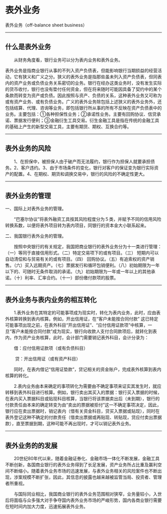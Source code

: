# 表外业务

表外业务（off-balance sheet business）

------

## 什么是表外业务

　　从财务角度看，银行业务可以分为表内业务和表外业务。

   表外业务是指商业银行从事的不列入资产负债表，但能影响银行当期损益的经营活动，它有狭义和广义之分。狭义的表外业务是指那些虽未列入资产负债表，但同表内的资产业务或负债业务关系密切的业务。银行在经办这类业务时，没有发生实际的货币收付，银行也没有垫付任何资金，但在将来随时可能因具备了契约中的某个条款而转变为资产或负债。因此按照与资产、负债的关系，这种表外业务又可称为或有资产业务、或有负债业务。广义的表外业务除包括上述狭义的表外业务外，还包括结算、代理、咨询等业务，即包括银行所从事的所有不反映在资产负债表中的业务。主要包括：①各种担保性业务；②承诺性业务。主要有回购协议、信贷承诺、票据发行便利；③金融衍生工具交易。衍生金融工具是指在传统的金融工具的基础上产生的新型交易工具，主要有期货、期权、互换合约等。

------

## 表外业务的风险


　　1、在担保中，被担保人由于破产而无法履约，银行作为担保人就要承担债务。2、客户违约。3、由于市场条件的变化，银行对客户的保证变为银行实际资产的配置。4、在期权、期货和调换交易中，银行的风险的不确定性更大。

------

## 表外业务的管理


一、国际上对表外业务的管理。

　　“巴塞尔协议”将表外融资工具按其风险程度分为５类，并赋予不同的信用风险转换系数，以便将表外项目转为表内项目，同银行的资本金大小联系起来。

二、我国银行表外业务的管理。

　　按照中央银行的有关规定，我国把商业银行的表外业务分为十一类进行管理：（一）等同于直接信用形式。（二）特定交易项下的或有项目。（三） 短期内可以自动清偿和与贸易有关的或有项目。（四） 回购协议。（五）有追索权的资产销售。（六）买入远期资产。（七）票据发行和循环包销便利。（八）初始期限为一年以下的、可随时无条件取消的承诺。（九）初始期限为一年或一年以上的其他承诺。（十）利率、汇率合约。（十一）部份缴付款项的股票。

------
## 表外业务与表内业务的相互转化

　　1.表外业务在其特定的可能事项成为现实时，转化为表内业务，此时，应由表外核算转换到表内核算。例如，开出信用证，在“客户未能按合同付款” 这已特定可能事项出现之前，在表外科目“开出信用证”、“应付信用证款项”中核算，一旦“客户未能按合同付款”成为现实，银行向收款人支付合同款项后，就转化到表内，作为资产业务核算，此时，会计部门需要销记表外科目，会计分录为：

　　借：应付信用证款项（或有负债科目）

　　 贷：开出信用证（或有资产科目）

　　同时，在表内借记“信用证垫款”，贷记相关的资金账户，完成表外核算到表内核算的转化。

　　2.表内业务由本来确定的事项转化为需要由不确定事项来证实其发生时，就应转移到表外科目进行核算。例如，银行卖出其买入的票据：银行买入票据的时候，在表内买入票据科目或贴现科目核算，当银行将该票据卖出后（未到期），银行的付款责任由本来的确定转变为由“卖出的票据被拒付”这一不确定事项决定，因此，银行应在卖出票据时，销记表内（借有关资金科目，贷买入票据或贴现），同时在表外登记这种不确定的付款责任（借卖出票据或再贴现、转贴现，贷应付卖出票据款），直至票据到期，这种可能不再出现时，才可以销记表外业务。

------
## 表外业务的的发展

　　20世纪80年代以来，随着金融证券化、金融市场一体化不断发展，金融工具不断创新，各国商业银行的表外业务得到了长足发展，资产业务所占比重及赢利空间不断缩小。随着表外业务市场的迅速发展，与表外业务相关的风险案件也不断出现，涉案规模不断扩张，因此，其信息的披露也越来越被监管当局、投资者、管理者所重视。

　　与国际同业相比，我国商业银行的表外业务范围相对狭窄，业务量较小，入世后将面临与众多强大对手争夺国内表外业务市场的严峻形势，国内各商业银行需要在短时间内加大力度，迅速拓展表外业务。

